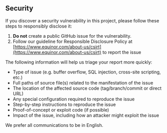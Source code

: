 ## Security

If you discover a security vulnerability in this project, please follow these
steps to responsibly disclose it:

1. **Do not** create a public GitHub issue for the vulnerability.
2. Follow our guideline for Responsible Disclosure Policy at
   [https://www.equinor.com/about-us/csirt](https://www.equinor.com/about-us/csirt)
   to report the issue

The following information will help us triage your report more quickly:

- Type of issue (e.g. buffer overflow, SQL injection, cross-site scripting,
  etc.)
- Full paths of source file(s) related to the manifestation of the issue
- The location of the affected source code (tag/branch/commit or direct URL)
- Any special configuration required to reproduce the issue
- Step-by-step instructions to reproduce the issue
- Proof-of-concept or exploit code (if possible)
- Impact of the issue, including how an attacker might exploit the issue

We prefer all communications to be in English.
